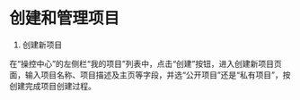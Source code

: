 # 创建和管理项目

1. 创建新项目

在“操控中心”的左侧栏“我的项目”列表中，点击“创建”按钮，进入创建新项目页面，输入项目名称、项目描述及主页等字段，并选“公开项目”还是“私有项目”，按创建完成项目创建过程。